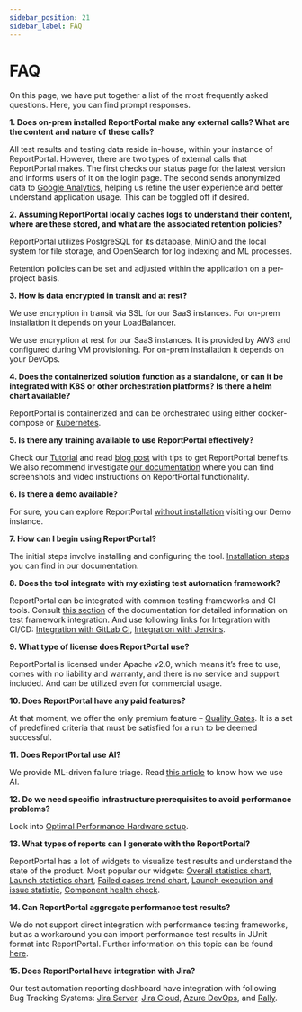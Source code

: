 ```yaml
---
sidebar_position: 21
sidebar_label: FAQ
---
```


# FAQ

On this page, we have put together a list of the most frequently asked questions. Here, you can find prompt responses.

**1. Does on-prem installed ReportPortal make any external calls? What are the content and nature of these calls?**

All test results and testing data reside in-house, within your instance of ReportPortal. However, there are two types of external calls that ReportPortal makes. The first checks our status page for the latest version and informs users of it on the login page. The second sends anonymized data to [Google Analytics](/terms-and-conditions/GoogleAnalyticsUsageByReportPortal), helping us refine the user experience and better understand application usage. This can be toggled off if desired.

**2. Assuming ReportPortal locally caches logs to understand their content, where are these stored, and what are the associated retention policies?**

ReportPortal utilizes PostgreSQL for its database, MinIO and the local system for file storage, and OpenSearch for log indexing and ML processes.

Retention policies can be set and adjusted within the application on a per-project basis.

**3. How is data encrypted in transit and at rest?**

We use encryption in transit via SSL for our SaaS instances. For on-prem installation it depends on your LoadBalancer.

We use encryption at rest for our SaaS instances. It is provided by AWS and configured during VM provisioning. For on-prem installation it depends on your DevOps.

**4. Does the containerized solution function as a standalone, or can it be integrated with K8S or other orchestration platforms? Is there a helm chart available?**

ReportPortal is containerized and can be orchestrated using either docker-compose or [Kubernetes](https://github.com/reportportal/kubernetes/tree/develop/reportportal).

**5. Is there any training available to use ReportPortal effectively?**

Check our [Tutorial](/reportportal-tutorial/) and read [blog post](https://reportportal.io/blog/Tips-to-get-ReportPortal-benefits) with tips to get ReportPortal benefits. We also recommend investigate [our documentation](https://reportportal.io/docs/) where you can find screenshots and video instructions on ReportPortal functionality.

**6. Is there a demo available?**

For sure, you can explore ReportPortal [without installation](/reportportal-tutorial/#how-to-explore-reportportal-without-installation) visiting our Demo instance.

**7. How can I begin using ReportPortal?**

The initial steps involve installing and configuring the tool. [Installation steps](/category/installation-steps) you can find in our documentation.

**8. Does the tool integrate with my existing test automation framework?**

ReportPortal can be integrated with common testing frameworks and CI tools. Consult [this section](/log-data-in-reportportal/test-framework-integration) of the documentation for detailed information on test framework integration. And use following links for Integration with CI/CD: [Integration with GitLab CI](/quality-gates/IntegrationWithCICD/IntegrationWithGitLabCI/), [Integration with Jenkins](/quality-gates/IntegrationWithCICD/IntegrationWithJenkins/).

**9. What type of license does ReportPortal use?**

ReportPortal is licensed under Apache v2.0, which means it’s free to use, comes with no liability and warranty, and there is no service and support included. And can be utilized even for commercial usage.

**10. Does ReportPortal have any paid features?**

At that moment, we offer the only premium feature – [Quality Gates](/category/quality-gates). It is a set of predefined criteria that must be satisfied for a run to be deemed successful.

**11. Does ReportPortal use AI?**

We provide ML-driven failure triage. Read [this article](https://reportportal.io/blog/How-we-use-AI) to know how we use AI.

**12. Do we need specific infrastructure prerequisites to avoid performance problems?**

Look into [Optimal Performance Hardware setup](/installation-steps/OptimalPerformanceHardwareSetup).

**13. What types of reports can I generate with the ReportPortal?**

ReportPortal has a lot of widgets to visualize test results and understand the state of the product. Most popular our widgets: [Overall statistics chart](/dashboards-and-widgets/OverallStatistics), [Launch statistics chart](/dashboards-and-widgets/LaunchStatisticsChart), [Failed cases trend chart](/dashboards-and-widgets/FailedCasesTrendChart), [Launch execution and issue statistic](/dashboards-and-widgets/LaunchExecutionAndIssueStatistic), [Component health check](/dashboards-and-widgets/ComponentHealthCheck).

**14. Can ReportPortal aggregate performance test results?**

We do not support direct integration with performance testing frameworks, but as a workaround you can import performance test results in JUnit format into ReportPortal. Further information on this topic can be found [here](https://github.com/reportportal/reportportal/issues/1820).

**15. Does ReportPortal have integration with Jira?**

Our test automation reporting dashboard have integration with following Bug Tracking Systems: [Jira Server](/plugins/AtlassianJiraServer), [Jira Cloud](/plugins/AtlassianJiraCloud), [Azure DevOps](/plugins/AzureDevOpsBTS), and [Rally](/plugins/Rally). 
